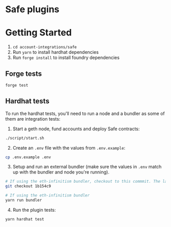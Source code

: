 # Safe plugins

# Getting Started

1. `cd account-integrations/safe`
2. Run `yarn` to install hardhat dependencies
3. Run `forge install` to install foundry dependencies

## Forge tests

```bash
forge test
```

## Hardhat tests

To run the hardhat tests, you'll need to run a node and a bundler as some of them are integration tests:

1. Start a geth node, fund accounts and deploy Safe contracts:

```bash
./script/start.sh
```

2. Create an `.env` file with the values from `.env.example`:

```bash
cp .env.example .env
```

3. Setup and run an external bundler (make sure the values in `.env` match up with the bundler and node you're running).

```bash
# If using the eth-infinitism bundler, checkout to this commmit. The latest version of the bundler has started breaking the integration tests. This is a previous commit where the integration tests still pass
git checkout 1b154c9
```

```bash
# If using the eth-infinitism bundler
yarn run bundler
```

4. Run the plugin tests:

```bash
yarn hardhat test
```
